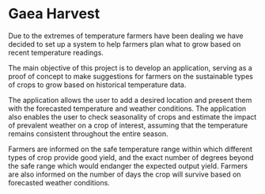 # Gaea Harvest
Due to the extremes of temperature farmers have been dealing we have decided to set up a system to help farmers plan what to grow based on recent temperature readings.

The main objective of this project is to develop an application, serving as a proof of concept to make suggestions for farmers on the sustainable types of crops to grow based on historical temperature data.

The application allows the user to add a desired location and present them with the forecasted temperature and weather conditions. The application also enables the user to check seasonality of crops and estimate the impact of prevalent weather on a crop of interest, assuming that the temperature remains consistent throughout the entire season.

Farmers are informed on the safe temperature range within which different types of crop provide good yield, and the exact number of degrees beyond the safe range which would endanger the expected output yield. Farmers are also informed on the number of days the crop will survive based on forecasted weather conditions.

